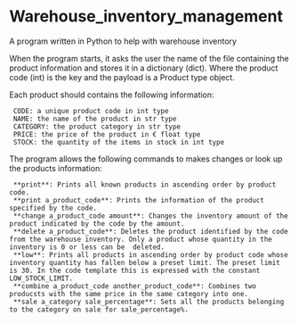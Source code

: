 # Warehouse_inventory_management
A program written in Python to help with warehouse inventory

When the program starts, it asks the user the name of the file containing the product information and stores it in a dictionary (dict). Where the product code (int) is the key and the payload is a Product type object.

Each product should contains the following information:

     CODE: a unique product code in int type 
     NAME: the name of the product in str type
     CATEGORY: the product category in str type
     PRICE: the price of the product in € float type
     STOCK: the quantity of the items in stock in int type
  
The program allows the following commands to makes changes or look up the products information:

     **print**: Prints all known products in ascending order by product code.
     **print a_product_code**: Prints the information of the product specified by the code.
     **change a_product_code amount**: Changes the inventory amount of the product indicated by the code by the amount.
     **delete a_product_code**: Deletes the product identified by the code from the warehouse inventory. Only a product whose quantity in the inventory is 0 or less can be  deleted.
     **low**: Prints all products in ascending order by product code whose inventory quantity has fallen below a preset limit. The preset limit is 30. In the code template this is expressed with the constant LOW_STOCK_LIMIT.
     **combine a_product_code another_product_code**: Combines two producsts with the same price in the same category into one.
     **sale a_category sale_percentage**: Sets all the products belonging to the category on sale for sale_percentage%.
